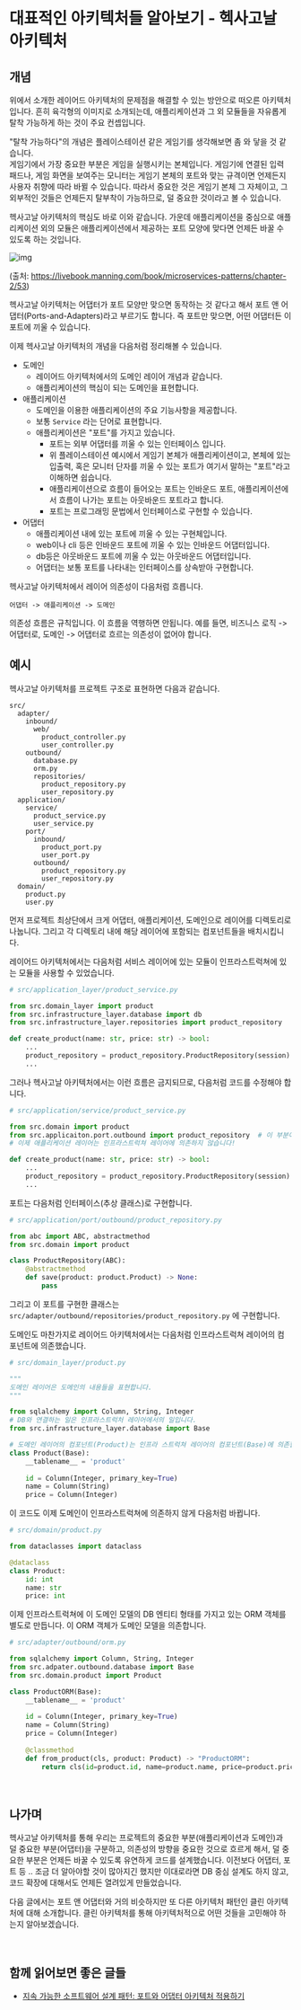 # 대표적인 아키텍처들 알아보기 - 헥사고날 아키텍처

## 개념

위에서 소개한 레이어드 아키텍처의 문제점을 해결할 수 있는 방안으로 떠오른 아키텍처입니다. 흔히 육각형의 이미지로 소개되는데, 애플리케이션과 그 외 모듈들을 자유롭게 탈착 가능하게 하는 것이 주요 컨셉입니다.

"탈착 가능하다"의 개념은 플레이스테이션 같은 게임기를 생각해보면 좀 와 닿을 것 같습니다.  
게임기에서 가장 중요한 부분은 게임을 실행시키는 본체입니다. 게임기에 연결된 입력 패드나, 게임 화면을 보여주는 모니터는 게임기 본체의 포트와 맞는 규격이면 언제든지 사용자 취향에 따라 바뀔 수 있습니다. 따라서 중요한 것은 게임기 본체 그 자체이고, 그 외부적인 것들은 언제든지 탈부착이 가능하므로, 덜 중요한 것이라고 볼 수 있습니다.

헥사고날 아키텍처의 핵심도 바로 이와 같습니다. 가운데 애플리케이션을 중심으로 애플리케이션 외의 모듈은 애플리케이션에서 제공하는 포트 모양에 맞다면 언제든 바꿀 수 있도록 하는 것입니다.

![img](./images/img-20210908221828493.jpg)

(출처: https://livebook.manning.com/book/microservices-patterns/chapter-2/53)

헥사고날 아키텍처는 어댑터가 포트 모양만 맞으면 동작하는 것 같다고 해서 포트 앤 어댑터(Ports-and-Adapters)라고 부르기도 합니다. 즉 포트만 맞으면, 어떤 어댑터든 이 포트에 끼울 수 있습니다.  

이제 헥사고날 아키텍처의 개념을 다음처럼 정리해볼 수 있습니다.

- 도메인
    - 레이어드 아키텍처에서의 도메인 레이어 개념과 같습니다.
    - 애플리케이션의 핵심이 되는 도메인을 표현합니다.
- 애플리케이션
    - 도메인을 이용한 애플리케이션의 주요 기능사항을 제공합니다.
    - 보통 `Service` 라는 단어로 표현합니다.
    - 애플리케이션은 "포트"를 가지고 있습니다.
        - 포트는 외부 어댑터를 끼울 수 있는 인터페이스 입니다.
        - 위 플레이스테이션 예시에서 게임기 본체가 애플리케이션이고, 본체에 있는 입출력, 혹은 모니터 단자를 끼울 수 있는 포트가 여기서 말하는 "포트"라고 이해하면 쉽습니다.
        - 애플리케이션으로 흐름이 들어오는 포트는 인바운드 포트, 애플리케이션에서 흐름이 나가는 포트는 아웃바운드 포트라고 합니다.
        - 포트는 프로그래밍 문법에서 인터페이스로 구현할 수 있습니다.
- 어댑터
    - 애플리케이션 내에 있는 포트에 끼울 수 있는 구현체입니다.
    - web이나 cli 등은 인바운드 포트에 끼울 수 있는 인바운드 어댑터입니다.
    - db등은 아웃바운드 포트에 끼울 수 있는 아웃바운드 어댑터입니다.
    - 어댑터는 보통 포트를 나타내는 인터페이스를 상속받아 구현합니다.

헥사고날 아키텍처에서 레이어 의존성이 다음처럼 흐릅니다.

```
어댑터 -> 애플리케이션 -> 도메인
```

의존성 흐름은 규칙입니다. 이 흐름을 역행하면 안됩니다. 예를 들면, 비즈니스 로직 -> 어댑터로, 도메인 -> 어댑터로 흐르는 의존성이 없어야 합니다.



## 예시

헥사고날 아키텍처를 프로젝트 구조로 표현하면 다음과 같습니다.

```
src/
  adapter/
    inbound/
      web/
        product_controller.py
        user_controller.py
    outbound/
      database.py
      orm.py
      repositories/
        product_repository.py
  	    user_repository.py
  application/
    service/
      product_service.py
      user_service.py
    port/
      inbound/
        product_port.py
        user_port.py
      outbound/
        product_repository.py
        user_repository.py
  domain/
    product.py
    user.py
```

먼저 프로젝트 최상단에서 크게 어댑터, 애플리케이션, 도메인으로 레이어를 디렉토리로 나눕니다. 그리고 각 디렉토리 내에 해당 레이어에 포함되는 컴포넌트들을 배치시킵니다.

레이어드 아키텍처에서는 다음처럼 서비스 레이어에 있는 모듈이 인프라스트럭쳐에 있는 모듈을 사용할 수 있었습니다.  

```python
# src/application_layer/product_service.py

from src.domain_layer import product
from src.infrastructure_layer.database import db
from src.infrastructure_layer.repositories import product_repository

def create_product(name: str, price: str) -> bool:
    ...
    product_repository = product_repository.ProductRepository(session)
    ...
```

그러나 헥사고날 아키텍처에서는 이런 흐름은 금지되므로, 다음처럼 코드를 수정해야 합니다.

```python
# src/application/service/product_service.py

from src.domain import product
from src.applicaiton.port.outbound import product_repository  # 이 부분이 수정되었습니다!
# 이제 애플리케이션 레이어는 인프라스트럭쳐 레이어에 의존하지 않습니다!

def create_product(name: str, price: str) -> bool:
    ...
    product_repository = product_repository.ProductRepository(session)
    ...
```

포트는 다음처럼 인터페이스(추상 클래스)로 구현합니다.

```python
# src/application/port/outbound/product_repository.py

from abc import ABC, abstractmethod
from src.domain import product

class ProductRepository(ABC):
    @abstractmethod
    def save(product: product.Product) -> None:
        pass
```

그리고 이 포트를 구현한 클래스는 `src/adapter/outbound/repositories/product_repository.py` 에 구현합니다.

도메인도 마찬가지로 레이어드 아키텍처에서는 다음처럼 인프라스트럭쳐 레이어의 컴포넌트에 의존했습니다.

```python
# src/domain_layer/product.py

"""
도메인 레이어은 도메인의 내용들을 표현합니다.
"""

from sqlalchemy import Column, String, Integer
# DB와 연결하는 일은 인프라스트럭처 레이어에서의 일입니다.
from src.infrastructure_layer.database import Base  

# 도메인 레이어의 컴포넌트(Product)는 인프라 스트럭쳐 레이어의 컴포넌트(Base)에 의존합니다.
class Product(Base):
    __tablename__ = 'product'
    
    id = Column(Integer, primary_key=True)
    name = Column(String)
    price = Column(Integer)
```

이 코드도 이제 도메인이 인프라스트럭쳐에 의존하지 않게 다음처럼 바뀝니다.

```python
# src/domain/product.py

from dataclasses import dataclass

@dataclass
class Product:
    id: int
    name: str
    price: int
```

이제 인프라스트럭쳐에 이 도메인 모델의 DB 엔티티 형태를 가지고 있는 ORM 객체를 별도로 만듭니다. 이 ORM 객체가 도메인 모델을 의존합니다.

```python
# src/adapter/outbound/orm.py

from sqlalchemy import Column, String, Integer
from src.adpater.outbound.database import Base  
from src.domain.product import Product

class ProductORM(Base):
    __tablename__ = 'product'
    
    id = Column(Integer, primary_key=True)
    name = Column(String)
    price = Column(Integer)
    
    @classmethod
    def from_product(cls, product: Product) -> "ProductORM":
        return cls(id=product.id, name=product.name, price=product.price)
```





<br>

## 나가며

헥사고날 아키텍처를 통해 우리는 프로젝트의 중요한 부분(애플리케이션과 도메인)과 덜 중요한 부분(어댑터)을 구분하고, 의존성의 방향을 중요한 것으로 흐르게 해서, 덜 중요한 부분은 언제든 바꿀 수 있도록 유연하게 코드를 설계했습니다. 이전보다 어댑터, 포트 등 .. 조금 더 알아야할 것이 많아지긴 했지만 이대로라면 DB 중심 설계도 하지 않고, 코드 확장에 대해서도 언제든 열려있게 만들었습니다.

다음 글에서는 포트 앤 어댑터와 거의 비슷하지만 또 다른 아키텍처 패턴인 클린 아키텍처에 대해 소개합니다. 클린 아키텍처를 통해 아키텍처적으로 어떤 것들을 고민해야 하는지 알아보겠습니다. 

<br>

## 함께 읽어보면 좋은 글들

- [지속 가능한 소프트웨어 설계 패턴: 포트와 어댑터 아키텍처 적용하기](https://engineering.linecorp.com/ko/blog/port-and-adapter-architecture/)

